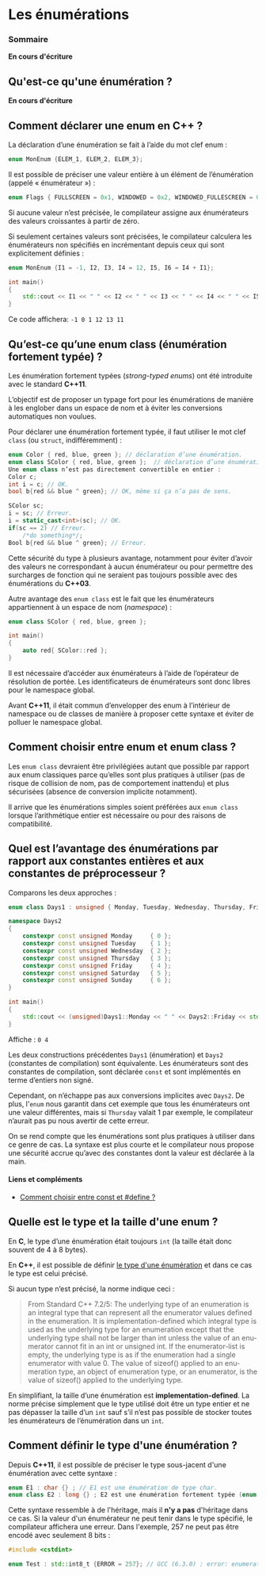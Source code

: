 # Les énumérations

### Sommaire

**En cours d'écriture**

## Qu'est-ce qu'une énumération ?

**En cours d'écriture**

## Comment déclarer une enum en C++ ?

La déclaration d’une énumération se fait à l’aide du mot clef enum :

```cpp
enum MonEnum {ELEM_1, ELEM_2, ELEM_3};
```

Il est possible de préciser une valeur entière à un élément de l’énumération (appelé « énumérateur ») :
```cpp
enum Flags { FULLSCREEN = 0x1, WINDOWED = 0x2, WINDOWED_FULLESCREEN = 0x4 };
```
Si aucune valeur n’est précisée, le compilateur assigne aux énumérateurs des valeurs croissantes à partir de zéro.

Si seulement certaines valeurs sont précisées, le compilateur calculera les énumérateurs non spécifiés en incrémentant depuis ceux qui sont explicitement définies :

```cpp
enum MonEnum {I1 = -1, I2, I3, I4 = 12, I5, I6 = I4 + I1};

int main()
{
    std::cout << I1 << " " << I2 << " " << I3 << " " << I4 << " " << I5 << " " << I6 << '\n';    
}
```
Ce code affichera: ```-1 0 1 12 13 11```

## Qu’est-ce qu’une enum class (énumération fortement typée) ?

Les énumération fortement typées (*strong-typed enums*) ont été introduite avec le standard **C++11**.

L’objectif est de proposer un typage fort pour les énumérations de manière à les englober dans un espace de nom et à éviter les conversions automatiques non voulues.

Pour déclarer une énumération fortement typée, il faut utiliser le mot clef ```class``` (ou ```struct```, indifféremment) :
```cpp
enum Color { red, blue, green }; // déclaration d’une énumération.
enum class SColor { red, blue, green };  // déclaration d’une énumération fortement typée.
Une enum class n’est pas directement convertible en entier :
Color c;
int i = c; // OK.
bool b{red && blue ^ green}; // OK, même si ça n’a pas de sens.

SColor sc;
i = sc; // Erreur.
i = static_cast<int>(sc); // OK.
if(sc == 2) // Erreur.
    /*do something*/;
Bool b{red && blue ^ green}; // Erreur.
```

Cette sécurité du type à plusieurs avantage, notamment pour éviter d’avoir des valeurs ne correspondant à aucun énumérateur ou pour permettre des surcharges de fonction qui ne seraient pas toujours possible avec des énumérations du **C++03**.

Autre avantage des ```enum class``` est le fait que les énumérateurs appartiennent à un espace de nom (*namespace*) :
```cpp
enum class SColor { red, blue, green };

int main()
{   
    auto red{ SColor::red };
}
```

Il est nécessaire d’accéder aux énumérateurs à l’aide de l’opérateur de résolution de portée. Les identificateurs de énumérateurs sont donc libres pour le namespace global.

Avant **C++11**, il était commun d’envelopper des enum à l’intérieur de namespace ou de classes de manière à proposer cette syntaxe et éviter de polluer le namespace global.

## Comment choisir entre enum et enum class ?

Les ```enum class``` devraient être privilégiées autant que possible par rapport aux enum classiques parce qu’elles sont plus pratiques à utiliser (pas de risque de collision de nom, pas de comportement inattendu) et plus sécurisées (absence de conversion implicite notamment).

Il arrive que les énumérations simples soient préférées aux ```enum class``` lorsque l’arithmétique entier est nécessaire ou pour des raisons de compatibilité.

## Quel est l’avantage des énumérations par rapport aux constantes entières et aux constantes de préprocesseur ?

Comparons les deux approches :
```cpp
enum class Days1 : unsigned { Monday, Tuesday, Wednesday, Thursday, Friday, Saturday, Sunday };

namespace Days2
{
    constexpr const unsigned Monday     { 0 };
    constexpr const unsigned Tuesday    { 1 };
    constexpr const unsigned Wednesday  { 2 };
    constexpr const unsigned Thursday   { 3 };
    constexpr const unsigned Friday     { 4 };
    constexpr const unsigned Saturday   { 5 };
    constexpr const unsigned Sunday     { 6 };
}

int main()
{
    std::cout << (unsigned)Days1::Monday << " " << Days2::Friday << std::endl;
}
```

Affiche : ```0 4```

Les deux constructions précédentes ```Days1``` (énumération) et ```Days2``` (constantes de compilation) sont équivalente. Les énumérateurs sont des constantes de compilation, sont déclarée ```const``` et sont implémentés en terme d’entiers non signé.

Cependant, on n’échappe pas aux conversions implicites avec ```Days2```. De plus, l'```enum``` nous garantit dans cet exemple que tous les énumérateurs ont une valeur différentes, mais si ```Thursday``` valait 1 par exemple, le compilateur n’aurait pas pu nous avertir de cette erreur.

On se rend compte que les énumérations sont plus pratiques à utiliser dans ce genre de cas. La syntaxe est plus courte et le compilateur nous propose une sécurité accrue qu’avec des constantes dont la valeur est déclarée à la main.

#### Liens et compléments
 - [Comment choisir entre const et #define ?](https://github.com/cpp-faq/cpp-faq/tree/develop/faq/fr-FR/.faq/404.md)

## Quelle est le type et la taille d'une enum ?

En **C**, le type d’une énumération était toujours ```int``` (la taille était donc souvent de 4 à 8 bytes).

En **C++**, il est possible de définir [le type d'une énumération](https://github.com/cpp-faq/cpp-faq/tree/develop/faq/fr-FR/.faq/404.md) et dans ce cas le type est celui précisé.

Si aucun type n’est précisé, la norme indique ceci :

> From Standard C++ 7.2/5:
The underlying type of an enumeration is an integral type that can represent all the enumerator values defined in the enumeration. It is implementation-defined which integral type is used as the underlying type for an enumeration except that the underlying type shall not be larger than int unless the value of an enu- merator cannot fit in an int or unsigned int. If the enumerator-list is empty, the underlying type is as if the enumeration had a single enumerator with value 0. The value of sizeof() applied to an enu- meration type, an object of enumeration type, or an enumerator, is the value of sizeof() applied to the underlying type.

En simplifiant, la taille d’une énumération est **implementation-defined**. La norme précise simplement que le type utilisé doit être un type entier et ne pas dépasser la taille d’un ```int``` sauf s’il n’est pas possible de stocker toutes les énumérateurs de l’énumération dans un ```int```.

## Comment définir le type d'une énumération ?

Depuis **C++11**, il est possible de préciser le type sous-jacent d'une énumération avec cette syntaxe :

```cpp
enum E1 : char {} ; // E1 est une énumération de type char.
enum class E2 : long {} ; E2 est une énumération fortement typée (enum class) de type long.
```

Cette syntaxe ressemble à de l'héritage, mais il **n'y a pas** d'héritage dans ce cas. Si la valeur d'un énumérateur ne peut tenir dans le type spécifié, le compilateur affichera une erreur. Dans l'exemple, 257 ne peut pas être encodé avec seulement 8 bits :

```cpp
#include <cstdint>

enum Test : std::int8_t {ERROR = 257}; // GCC (6.3.0) : error: enumerator value 257 is outside the range of underlying type 'int8_t {aka signed char}'
```
